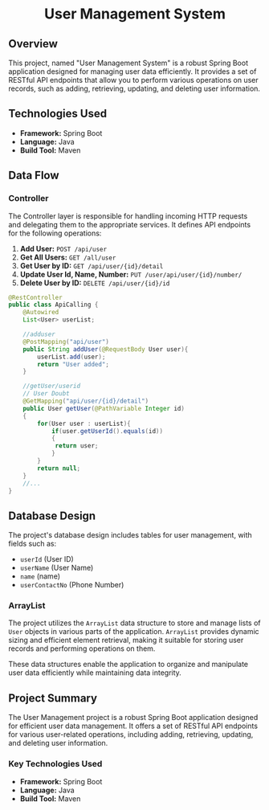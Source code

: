 # <h1 align = "center"> User Management System</h1>

## Overview

This project, named "User Management System" is a robust Spring Boot application designed for managing user data efficiently. It provides a set of RESTful API endpoints that allow you to perform various operations on user records, such as adding, retrieving, updating, and deleting user information.

## Technologies Used

- **Framework:** Spring Boot
- **Language:** Java
- **Build Tool:** Maven

## Data Flow

### Controller

The Controller layer is responsible for handling incoming HTTP requests and delegating them to the appropriate services. It defines API endpoints for the following operations:

1. **Add User:** `POST /api/user`
2. **Get All Users:** `GET /all/user`
3. **Get User by ID:** `GET /api/user/{id}/detail`
4. **Update User Id, Name, Number:** `PUT /user/api/user/{id}/number/`
5. **Delete User by ID:** `DELETE /api/user/{id}/id`

```java
@RestController
public class ApiCalling {
    @Autowired
    List<User> userList;

    //adduser
    @PostMapping("api/user")
    public String addUser(@RequestBody User user){
        userList.add(user);
        return "User added";
    }

    //getUser/userid
    // User Doubt
    @GetMapping("api/user/{id}/detail")
    public User getUser(@PathVariable Integer id)
    {
        for(User user : userList){
            if(user.getUserId().equals(id))
            {
             return user;
            }
        }
        return null;
    }
    //...
}
```

## Database Design

The project's database design includes tables for user management, with fields such as:

- `userId` (User ID)
- `userName` (User Name)
- `name` (name)
- `userContactNo` (Phone Number)

### ArrayList

The project utilizes the `ArrayList` data structure to store and manage lists of `User` objects in various parts of the application. `ArrayList` provides dynamic sizing and efficient element retrieval, making it suitable for storing user records and performing operations on them.

These data structures enable the application to organize and manipulate user data efficiently while maintaining data integrity.


## Project Summary

The User Management project is a robust Spring Boot application designed for efficient user data management. It offers a set of RESTful API endpoints for various user-related operations, including adding, retrieving, updating, and deleting user information.

### Key Technologies Used

- **Framework:** Spring Boot
- **Language:** Java
- **Build Tool:** Maven


    
